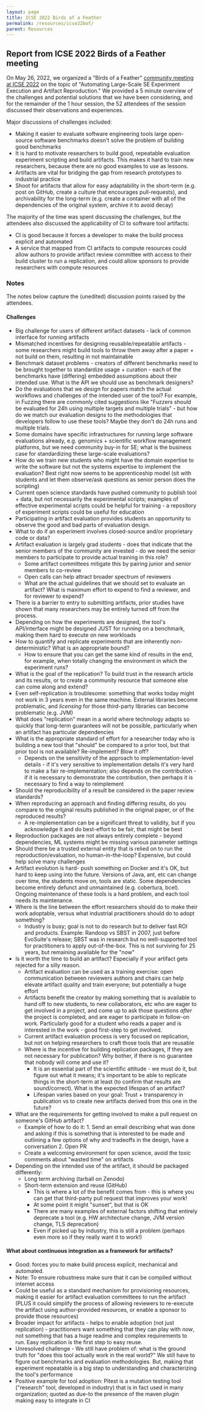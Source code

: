 ```yaml
---
layout: page
title: ICSE 2022 Birds of a Feather
permalink: /resources/icse22bof/
parent: Resources
---
```

## Report from ICSE 2022 Birds of a Feather meeting

On May 26, 2022, we organized a "Birds of a Feather" [community meeting at ICSE 2022](https://conf.researchr.org/track/icse-2022/icse-2022-birds-of-a-feather?#program) on the topic of "Automating Large-Scale SE Experiment Execution and Artifact Reproduction." We provided a 5 minute overview of the challenges and potential solutions that we have been considering, and for the remainder of the 1 hour session, the 52 attendees of the session discussed their observations and experiences.

Major discussions of challenges included:
* Making it easier to evaluate software engineering tools large open-source software benchmarks doesn't solve the problem of building good benchmarks
* It is hard to motivate researchers to build good, repeatable evaluation experiment scripting and build artifacts. This makes it hard to train new researchers, because there are no good examples to use as lessons.
* Artifacts are vital for bridging the gap from research prototypes to industrial practice
* Shoot for artifacts that allow for easy adaptability in the short-term (e.g. post on GitHub, create a culture that encourages pull-requests), and archivability for the long-term (e.g. create a container with all of the dependencies of the original system, archive it to avoid decay)

The majority of the time was spent discussing the challenges, but the attendees also discussed the applicability of CI to software tool artifacts:
* CI is good because it forces a developer to make the build process explicit and automated
* A service that mapped from CI artifacts to compute resources could allow authors to provide artifact review committee with access to their build cluster to run a replication, and could allow sponsors to provide researchers with compute resources

### Notes
The notes below capture the (unedited) discussion points raised by the attendees.

####  Challenges
* Big challenge for users of different artifact datasets - lack of common interface for running artifacts
* Mismatched incentives for designing reusable/repeatable artifacts - some researchers might build tools to throw them away after a paper + not build on them, resulting in not maintainable
* Benchmark dataset problems - creators of different benchmarks need to be brought together to standardize usage + curation - each of the benchmarks have (differing) embedded assumptions about their intended use. What is the API we should use as benchmark designers?
* Do the evaluations that we design for papers match the actual workflows and challenges of the intended user of the tool? For example, in Fuzzing there are commonly cited suggestions like "Fuzzers should be evaluated for 24h using multiple targets and multiple trials" - but how do we match our evaluation designs to the methodologies that developers follow to use these tools? Maybe they don't do 24h runs and multiple trials.
* Some domains have specific infrastructures for running large software evaluations already, e.g. genomics + scientific workflow management platforms, but we need community buy-in for SE; what is the business case for standardizing these large-scale evaluations?
* How do we train new students who might have the domain expertise to write the software but not the systems expertise to implement the evaluation? Best right now seems to be apprenticeship model (sit with students and let them observe/ask questions as senior person does the scripting)
* Current open science standards have pushed community to publish tool + data, but not necessarily the experimental scripts; examples of effective experimental scripts could be helpful for training - a repository of experiment scripts could be useful for education
* Participating in artifact evaluation provides students an opportunity to observe the good and bad parts of evaluation design. 
* What to do if an experiment involves closed-source and/or proprietary code or data?
* Artifact evaluation is largely grad students - does that indicate that the senior members of the community are invested - do we need the senior members to participate to provide actual training in this role?
	* Some artifact committees mitigate this by pairing junior and senior members to co-review
	* Open calls can help attract broader spectrum of reviewers
	* What are the actual guidelines that we should set to evaluate an artifact? What is maximum effort to expend to find a reviewer, and for reviewer to expend?
* There is a barrier to entry to submitting artifacts, prior studies have shown that many researchers may be entirely turned off from the process.
* Depending on how the experiments are designed, the tool's API/interface might be designed JUST for running on a benchmark, making them hard to execute on new workloads
* How to quantify and replicate experiments that are inherently non-deterministic? What is an appropriate bound?
	* How to ensure that you can get the same kind of results in the end, for example, when totally changing the environment in which the experiment runs?
* What is the goal of the replication? To build trust in the research article and its results, or to create a community resource that someone else can come along and extend?
* Even self-replication is troublesome: something that works today might not work in 3 years even in the same machine. External libraries become problematic, and *licensing* for those third-party libraries can become problematic (e.g. JVM)
* What does "replication" mean in a world where technology adapts so quickly that long-term guarantees will not be possible, particularly when an artifact has particular dependencies
* What is the appropriate standard of effort for a researcher today who is building a new tool that "should" be compared to a prior tool, but that prior tool is not available? Re-implement? Blow it off?
	* Depends on the sensitivity of the approach to implementation-level details - if it's very sensitive to implementation details it's very hard to make a fair re-implementation; also depends on the contribution - if it is necessary to demonstrate the contribution, then perhaps it is necessary to find a way to reimplement
* Should the reproducibility of a result be considered in the paper review standards?
* When reproducing an approach and finding differing results, do you compare to the original results published in the original paper, or of the reproduced results?
	* A re-implementation can be a significant threat to validity, but if you acknowledge it and do best-effort to be fair, that might be best
* Reproduction packages are not always entirely complete - beyond dependencies, ML systems might be missing various parameter settings
* Should there be a trusted external entity that is relied on to run the reproduction/evaluation, no human-in-the-loop? Expensive, but could help solve many challenges
* Artifact evolution is hard- push something on Docker and it's OK, but hard to keep using into the future. Versions of Java, ant, etc can change over time, the students move on, tools are static. Some dependencies become entirely defunct and unmaintained (e.g. cobertura, bcel). Ongoing maintenance of these tools is a hard problem, and each tool needs its maintenance.
* Where is the line between the effort researchers should do to make their work adoptable, versus what industrial practitioners should do to adopt something?
	* Industry is busy; goal is not to do research but to deliver fast ROI and products. Example: Randoop vs SBST in 2007, just before EvoSuite's release; SBST was in research but no well-supported tool for practitioners to apply out-of-the-box. This is not surviving for 25 years, but remaining available for the "now"
* Is it worth the time to build an artifact? Especially if your artifact gets rejected for a silly reason.
  * Artifact evaluation can be used as a training exercise: open communication between reviewers authors and chairs can help elevate artifact quality and train everyone; but potentially a huge effort
  * Artifacts benefit the creator by making something that is available to hand off to new students, to new collaborators, etc who are eager to get involved in a project, and come up to ask those questions *after* the project is completed, and are eager to participate in follow-on work. Particularly good for a student who reads a paper and is interested in the work - good first-step to get involved.
  * Current artifact evaluation process is very focused on replication, but not on helping researchers to craft those tools that are reusable
  * Where is the incentive for building replication packages, if they are not necessary for publication? Why bother, if there is no guarantee that nobody will come and use it?
	* It is an essential part of the scientific attitude - we must do it, but figure out what it means; it's important to be able to replicate things in the short-term at least (to confirm that results are sound/correct). What is the expected lifespan of an artifact?
	* Lifespan varies based on your goal: Trust + transparency in publication vs to create new artifacts derived from this one in the future?
* What are the requirements for getting involved to make a pull request on someone's GitHub artifact?
	* Example of how to do it: 1. Send an email describing what was done and asking if this is something that is interested to be made and outlining a few options of why and tradeoffs in the design, have a conversation 2. Open PR
    * Create a welcoming environment for open science, avoid the toxic comments about "wasted time" on artifacts
* Depending on the intended use of the artifact, it should be packaged differently:
	* Long term archiving (tarball on Zenodo)
	* Short-term extension and reuse (GitHub)
		* This is where a lot of the benefit comes from - this is where you can get that third-party pull request that improves your work!
		* At some point it might "sunset", but that is OK
        * There are many examples of external factors shifting that entirely deprecate a tool (e.g. HW architecture change, JVM version change, TLS deprecation)
    	* Even if picked up by industry, this is still a problem (perhaps even more so if they really want it to work!)

#### What about continuous integration as a framework for artifacts?
* Good: forces you to make build process explicit, mechanical and automated. 
* Note: To ensure robustness make sure that it can be compiled without internet access
* Could be useful as a standard mechanism for provisioning resources, making it easier for artifact evaluation committees to run the artifact (PLUS it could simplify the process of allowing reviewers to re-execute the artifact using author-provided resources, or enable a sponsor to provide those resources)
* Broader impact for artifacts - helps to enable adoption (not just replication) - practitioners want something that they can play with _now_, not something that has a huge readme and complex requirements to run. Easy replication is the first step to easy reuse.
* Unresolved challenge - We still have problem of: what is the ground truth for "does this tool actually work in the real world?" We still have to figure out benchmarks and evaluation methodologies. But, making that experiment repeatable is a big step to understanding and characterizing the tool's performance 
* Positive example for tool adoption: Pitest is a mutation testing tool ("research" tool, developed in industry) that is in fact used in many organization; quoted as due-to the presence of the maven plugin making easy to integrate in CI